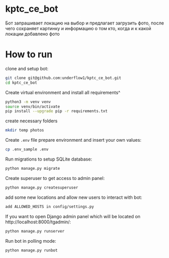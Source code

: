 # kptc_ce_bot
Бот запрашивает локацию на выбор и предлагает загрузить фото, после чего сохраняет картинку и информацию о том кто, когда и к какой локации добавлено фото
# How to run
clone and setup bot:
``` bash
git clone git@github.com:underflow1/kptc_ce_bot.git
cd kptc_ce_bot
```
Create virtual environment and install all requirements^
``` bash
python3 -m venv venv
source venv/bin/activate
pip install --upgrade pip -r requirements.txt
```
create necessary folders
``` bash
mkdir temp photos
```
Create `.env` file prepare environment and insert your own values:
``` bash 
cp .env_sample .env
```
Run migrations to setup SQLite database:
``` bash
python manage.py migrate
```
Create superuser to get access to admin panel:
``` bash
python manage.py createsuperuser
```
add some new locations and allow new users to interact with bot:
``` bash
add ALLOWED_HOSTS in config/settings.py
```
If you want to open Django admin panel which will be located on http://localhost:8000/tgadmin/:
``` bash
python manage.py runserver
```
Run bot in polling mode:
``` bash
python manage.py runbot
```

